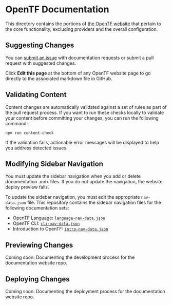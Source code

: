 # OpenTF Documentation

This directory contains the portions of [the OpenTF website](https://placeholderplaceholderplaceholder.io/) that pertain to the core functionality, excluding providers and the overall configuration.

## Suggesting Changes

You can [submit an issue](https://github.com/opentffoundation/opentf/issues/new/choose) with documentation requests or submit a pull request with suggested changes.

Click **Edit this page** at the bottom of any OpenTF website page to go directly to the associated markdown file in GitHub.

## Validating Content

Content changes are automatically validated against a set of rules as part of the pull request process. If you want to run these checks locally to validate your content before committing your changes, you can run the following command:

```
npm run content-check
```

If the validation fails, actionable error messages will be displayed to help you address detected issues.

## Modifying Sidebar Navigation

You must update the sidebar navigation when you add or delete documentation .mdx files. If you do not update the navigation, the website deploy preview fails.

To update the sidebar navigation, you must edit the appropriate `nav-data.json` file. This repository contains the sidebar navigation files for the following documentation sets:

- OpenTF Language: [`language-nav-data.json`](https://github.com/opentffoundation/opentf/blob/main/website/data/language-nav-data.json)
- OpenTF CLI: [`cli-nav-data.json`](https://github.com/opentffoundation/opentf/blob/main/website/data/cli-nav-data.json)
- Introduction to OpenTF: [`intro-nav-data.json`](https://github.com/opentffoundation/opentf/blob/main/website/data/intro-nav-data.json)

## Previewing Changes

Coming soon: Documenting the development process for the documentation website repo.

## Deploying Changes

Coming soon: Documenting the deployment process for the documentation website repo.
